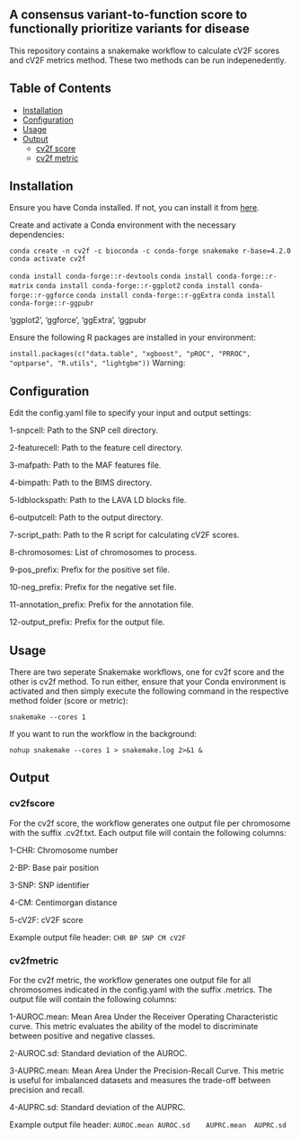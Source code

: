 ## A consensus variant-to-function score to functionally prioritize variants for disease

This repository contains a snakemake workflow to calculate cV2F scores and cV2F metrics method. These two methods can be run indepenedently. 


## Table of Contents

- [Installation](#installation)
- [Configuration](#configuration)
- [Usage](#usage)
- [Output](#output)
  - [cv2f score](#cv2fscore)
  - [cv2f metric](#cv2fmetric)

## Installation

Ensure you have Conda installed. If not, you can install it from [here](https://docs.conda.io/projects/conda/en/latest/user-guide/install/index.html).


Create and activate a Conda environment with the necessary dependencies:

`conda create -n cv2f -c bioconda -c conda-forge snakemake r-base=4.2.0`
`conda activate cv2f`

`conda install conda-forge::r-devtools`
`conda install conda-forge::r-matrix`
`conda install conda-forge::r-ggplot2`
`conda install conda-forge::r-ggforce`
`conda install conda-forge::r-ggExtra`
`conda install conda-forge::r-ggpubr`


‘ggplot2’, ‘ggforce’, ‘ggExtra’, ‘ggpubr

Ensure the following R packages are installed in your environment:

`install.packages(c("data.table", "xgboost", "pROC", "PRROC", "optparse", "R.utils", "lightgbm"))`
Warning: 

## Configuration

Edit the config.yaml file to specify your input and output settings:

1-snpcell: Path to the SNP cell directory.

2-featurecell: Path to the feature cell directory.

3-mafpath: Path to the MAF features file.

4-bimpath: Path to the BIMS directory.

5-ldblockspath: Path to the LAVA LD blocks file.

6-outputcell: Path to the output directory.

7-script_path: Path to the R script for calculating cV2F scores.

8-chromosomes: List of chromosomes to process.

9-pos_prefix: Prefix for the positive set file.

10-neg_prefix: Prefix for the negative set file.

11-annotation_prefix: Prefix for the annotation file.

12-output_prefix: Prefix for the output file.

## Usage

There are two seperate Snakemake workflows, one for cv2f score and the other is cv2f method. To run either, ensure that your Conda environment is activated and then simply execute the following command in the respective method folder (score or metric):

`snakemake --cores 1`

If you want to run the workflow in the background:

`nohup snakemake --cores 1 > snakemake.log 2>&1 &`


## Output

### cv2fscore

For the cv2f score, the workflow generates one output file per chromosome with the suffix .cv2f.txt. Each output file will contain the following columns:

1-CHR: Chromosome number

2-BP: Base pair position

3-SNP: SNP identifier

4-CM: Centimorgan distance

5-cV2F: cV2F score


Example output file header:
`CHR BP SNP CM cV2F`

### cv2fmetric

For the cv2f metric, the workflow generates one output file for all chromosomes indicated in the config.yaml with the suffix .metrics. The output file will contain the following columns:


1-AUROC.mean: Mean Area Under the Receiver Operating Characteristic curve. This metric evaluates the ability of the model to discriminate between positive and negative classes. 

2-AUROC.sd: Standard deviation of the AUROC.

3-AUPRC.mean: Mean Area Under the Precision-Recall Curve. This metric is useful for imbalanced datasets and measures the trade-off between precision and recall. 

4-AUPRC.sd: Standard deviation of the AUPRC.

Example output file header:
`AUROC.mean	AUROC.sd	AUPRC.mean	AUPRC.sd`
